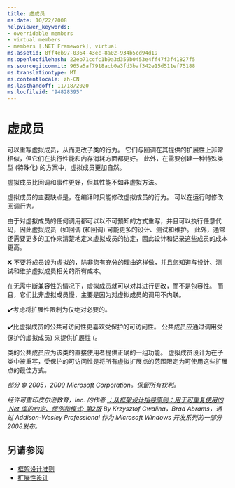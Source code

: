 ```yaml
---
title: 虚成员
ms.date: 10/22/2008
helpviewer_keywords:
- overridable members
- virtual members
- members [.NET Framework], virtual
ms.assetid: 8ff4eb97-0364-43ec-8a02-934b5cd94d19
ms.openlocfilehash: 22eb71ccfc1b9a3d359b0453e4ff47f3f41827f5
ms.sourcegitcommit: 965a5af7918acb0a3fd3baf342e15d511ef75188
ms.translationtype: MT
ms.contentlocale: zh-CN
ms.lasthandoff: 11/18/2020
ms.locfileid: "94828395"
---
```

# <a name="virtual-members"></a>虚成员
可以重写虚拟成员，从而更改子类的行为。 它们与回调在其提供的扩展性上非常相似，但它们在执行性能和内存消耗方面都更好。 此外，在需要创建一种特殊类型 (特殊化) 的方案中，虚拟成员更加自然。

 虚拟成员比回调和事件更好，但其性能不如非虚拟方法。

 虚拟成员的主要缺点是，在编译时只能修改虚拟成员的行为。 可以在运行时修改回调行为。

 由于对虚拟成员的任何调用都可以以不可预知的方式重写，并且可以执行任意代码，因此虚拟成员（如回调 (和回调) 可能更多的设计、测试和维护。 此外，通常还需要更多的工作来清楚地定义虚拟成员的协定，因此设计和记录这些成员的成本更高。

 ❌ 不要将成员设为虚拟的，除非您有充分的理由这样做，并且您知道与设计、测试和维护虚拟成员相关的所有成本。

 在无需中断兼容性的情况下，虚拟成员就可以对其进行更改，而不是包容性。 而且，它们比非虚拟成员慢，主要是因为对虚拟成员的调用不内联。

 ✔️考虑将扩展性限制为仅绝对必要的。

 ✔️比虚拟成员的公共可访问性更喜欢受保护的可访问性。 公共成员应通过调用受保护的虚拟成员) 来提供扩展性 (。

 类的公共成员应为该类的直接使用者提供正确的一组功能。 虚拟成员设计为在子类中被重写，受保护的可访问性是将所有虚拟扩展点的范围限定为可使用这些扩展点的最佳方式。

 *部分 &copy; 2005，2009 Microsoft Corporation。保留所有权利。*

 *经许可重印皮尔逊教育，Inc. 的作者 [：从框架设计指导原则：用于可重复使用的 .Net 库的约定、惯例和模式; 第2版](https://www.informit.com/store/framework-design-guidelines-conventions-idioms-and-9780321545619) By Krzysztof Cwalina，Brad Abrams，通过 Addison-Wesley Professional 作为 Microsoft Windows 开发系列的一部分2008发布。*

## <a name="see-also"></a>另请参阅

- [框架设计准则](index.md)
- [扩展性设计](designing-for-extensibility.md)
